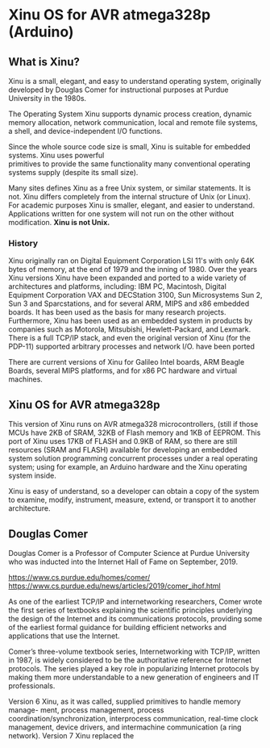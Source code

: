 # Xinu OS for AVR atmega328p (Arduino)

## What is Xinu?

Xinu is a small, elegant, and easy to understand operating system,
originally developed by Douglas Comer for instructional purposes at
Purdue University in the 1980s.

The Operating System Xinu supports dynamic process creation, dynamic memory allocation, network communication, local and remote file systems, a shell, and device-independent I/O functions. 

Since the whole source code size is small, Xinu is suitable 
for embedded systems.  Xinu uses  powerful  
primitives to provide the same functionality many conventional 
operating systems supply (despite its small size).

Many sites defines Xinu as a free Unix system, or similar statements.
It is not. Xinu differs completely
from the internal structure of Unix (or Linux). 
For academic purposes Xinu is smaller, elegant, and easier to understand.
Applications written for one system will not
run on the other without modification. **Xinu is not Unix.**

### History

Xinu originally ran on  Digital  Equipment  Corporation
LSI  11's with only 64K bytes of memory, at the end of 1979 
and the inning of 1980. Over the years Xinu versions 
Xinu have been expanded and ported to a wide variety of architectures and platforms, including: IBM PC, 
Macintosh, Digital Equipment Corporation VAX and DECStation 3100, Sun Microsystems Sun 2, 
Sun 3 and Sparcstations, and for several ARM, MIPS and x86 embedded boards.
It has been used as the basis for many research projects. 
Furthermore, Xinu has been used as an embedded system in products 
by companies such as Motorola, Mitsubishi, Hewlett-Packard, and Lexmark. 
There is a full TCP/IP stack, and even the original version of Xinu 
(for the PDP-11) supported arbitrary processes and network I/O.
have  been  ported

There are current versions of Xinu for Galileo Intel boards,
ARM Beagle Boards, several MIPS platforms, and for x86 PC hardware 
and virtual machines.

## Xinu OS for AVR atmega328p

This version of Xinu runs on AVR atmega328 microcontrollers,
(still if those MCUs have 2KB of SRAM, 32KB of Flash memory and 1KB of EEPROM.
This port of Xinu uses 17KB of FLASH and 0.9KB of RAM, so there
are still resources (SRAM and FLASH) available for developing 
an embedded system solution programming 
concurrent processes under a real operating system; using for example,
an Arduino hardware and the Xinu operating system inside.

Xinu is easy of understand, so a developer can obtain a copy 
of the system to examine, modify,
instrument, measure, extend, or transport it to another architecture.

## Douglas Comer

Douglas Comer is a Professor of Computer Science at Purdue University who
was inducted into the Internet Hall of Fame on September, 2019.

https://www.cs.purdue.edu/homes/comer/
https://www.cs.purdue.edu/news/articles/2019/comer_ihof.html

As one of the earliest TCP/IP and internetworking researchers, Comer wrote the first series of textbooks explaining the scientific principles underlying the design of the Internet and its communications protocols, providing some of the earliest formal guidance for building efficient networks and applications that use the Internet. 

Comer’s three-volume textbook series, Internetworking with TCP/IP, written in 1987, is widely considered to be the authoritative reference for Internet protocols. The series played a key role in popularizing Internet protocols by making them more understandable to a new generation of engineers and IT professionals. 

Version 6 Xinu, as
it was called, supplied primitives to handle memory  manage-
ment,          process          management,          process
coordination/synchronization,  interprocess   communication,
real-time clock management, device drivers, and intermachine
communication (a ring network).  Version 7 Xinu replaced the


